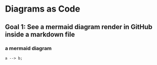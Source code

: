 # Diagrams as Code

## Goal 1: See a mermaid diagram render in GitHub inside a markdown file
### a mermaid diagram
```graph
a --> b;
```
